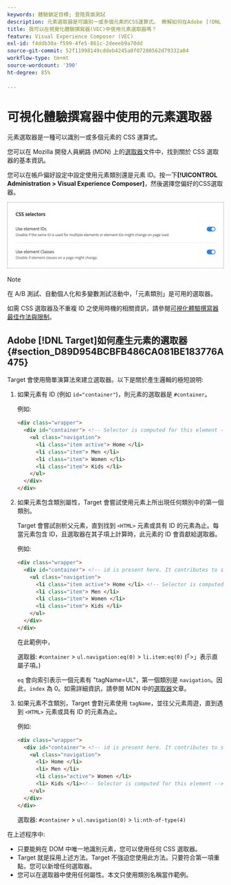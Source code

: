 ```yaml
---
keywords: 體驗鎖定目標; 登陸頁面測試
description: 元素選取器是可識別一或多個元素的CSS運算式。 瞭解如何在Adobe [!DNL Target] 視覺化體驗撰寫器(VEC)中使用元素選取器。
title: 我可以在視覺化體驗撰寫器(VEC)中使用元素選取器嗎？
feature: Visual Experience Composer (VEC)
exl-id: f4ddb30a-f599-4fe5-861c-2deeeb9a70dd
source-git-commit: 52f11998149cddeb4245a0f07280562d79332a04
workflow-type: tm+mt
source-wordcount: '390'
ht-degree: 85%

---
```


# 可視化體驗撰寫器中使用的元素選取器

元素選取器是一種可以識別一或多個元素的 CSS 運算式。

您可以在 Mozilla 開發人員網路 (MDN) 上的[選取器](https://developer.mozilla.org/en-US/docs/Web/Guide/CSS/Getting_started/Selectors)文件中，找到關於 CSS 選取器的基本資訊。

您可以在帳戶偏好設定中設定使用元素類別還是元素 ID。按一下&#x200B;**[!UICONTROL Administration > Visual Experience Composer]**，然後選擇您偏好的CSS選取器。

![css_selectors影像](assets/css_selectors.png)

>[!NOTE]
>
>在 A/B 測試、自動個人化和多變數測試活動中，「元素類別」是可用的選取器。

如需 CSS 選取器及不重複 ID 之使用時機的相關資訊，請參閱[可視化體驗撰寫器最佳作法與限制](/help/main/c-experiences/c-visual-experience-composer/experience-composer-best-practices.md#concept_E284B3F704C04406B174D9050A2528A6)。

## Adobe [!DNL Target]如何產生元素的選取器 {#section_D89D954BCBFB486CA081BE183776A475}

Target 會使用簡單演算法來建立選取器。以下是關於產生邏輯的極短說明:

1. 如果元素有 ID (例如 `id="container"`)，則元素的選取器是 `#container`。

   例如:

   ```html
   <div class="wrapper">
     <div id="container"> <!-- Selector is computed for this element -->
       <ul class="navigation">
         <li class="item active"> Home </li>
         <li class="item"> Men </li>
         <li class="item"> Women </li>
         <li class="item"> Kids </li>
       </ul>
     </div>
   </div>
   ```

1. 如果元素包含類別屬性，Target 會嘗試使用元素上所出現任何類別中的第一個類別。

   Target 會嘗試剖析父元素，直到找到 `<HTML>` 元素或具有 ID 的元素為止。每當元素包含 ID，且選取器在其子項上計算時，此元素的 ID 會貢獻給選取器。

   例如:

   ```html
   <div class="wrapper">
     <div id="container"> <!-- id is present here. It contributes to selector -->
       <ul class="navigation">
         <li class="item active"> Home </li> <!-- Selector is computed for this element -->
         <li class="item"> Men </li>
         <li class="item"> Women </li>
         <li class="item"> Kids </li>
       </ul>
     </div>
   </div>
   ```

   在此範例中，

   選取器: `#container` > `ul.navigation:eq(0)` > `li.item:eq(0)` (「>」表示直屬子項。)

   `eq` 會向索引表示一個元素有 &quot;tagName=UL&quot;，第一個類別是 `navigation`。因此，`index` 為 0。如需詳細資訊，請參閱 MDN 中的[選取器](https://developer.mozilla.org/en-US/docs/Web/Guide/CSS/Getting_started/Selectors)文章。

1. 如果元素不含類別，Target 會對元素使用 `tagName`，並往父元素周遊，直到遇到 `<HTML>` 元素或具有 ID 的元素為止。

   例如:

   ```html
   <div class="wrapper">
     <div id="container"> <!-- id is present here. It contributes to selector -->
       <ul class="navigation">
         <li> Home </li>
         <li> Men </li>
         <li class="active"> Women </li>
         <li> Kids </li><!-- Selector is computed for this element -->
       </ul>
     </div>
   </div>
   ```

   選取器: `#container` > `ul.navigation(0)` > `li:nth-of-type(4)`

在上述程序中:

* 只要能夠在 DOM 中唯一地識別元素，您可以使用任何 CSS 選取器。
* Target 就是採用上述方法。Target 不強迫您使用此方法。只要符合第一項重點，您可以新增任何選取器。
* 您可以在選取器中使用任何屬性。本文只使用類別名稱當作範例。
